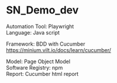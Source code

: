 # SN_Demo_dev
Automation Tool: Playwright  
Language: Java script  

Framework: BDD with Cucumber  
https://minium.vilt.io/docs/learn/cucumber/

Model: Page Object Model  
Software Registry: npm  
Report: Cucumber html report
